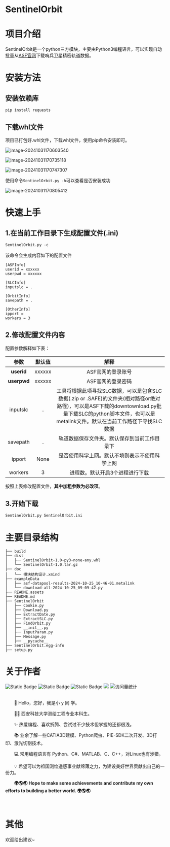 # SentinelOrbit

# 项目介绍

SentinelOrbit是一个python三方模块，主要由Python3编程语言，可以实现自动批量从[ASF官网](https://s1qc.asf.alaska.edu/aux_poeorb/)下载哨兵卫星精密轨道数据。

# 安装方法

## 安装依赖库

```pthon
pip install requests
```

## 下载whl文件

项目已打包好.whl文件，下载whl文件，使用pip命令安装即可。

![image-20241031170603540](README.assets/image-20241031170603540.png)

![image-20241031170735118](README.assets/image-20241031170735118.png)

![image-20241031170747307](README.assets/image-20241031170747307.png)

使用命令`SentinelOrbit.py -h`可以查看是否安装成功

![image-20241031170805412](README.assets/image-20241031170805412.png)

# 快速上手

## 1.在当前工作目录下生成配置文件(.ini)

```python
SentinelOrbit.py -c
```

该命令会生成内容如下的配置文件

```
[ASFInfo]
userid = xxxxxx
userpwd = xxxxxx

[SLCInfo]
inputslc = .

[OrbitInfo]
savepath = .

[OtherInfo]
ipport = 
workers = 3
```
## 2.修改配置文件内容

配置参数解释如下表：

|    参数     | 默认值 |                             解释                             |
| :---------: | :----: | :----------------------------------------------------------: |
| **userid**  | xxxxxx |                      ASF官网的登录账号                       |
| **userpwd** | xxxxxx |                      ASF官网的登录密码                       |
|  inputslc   |   .    | 工具将根据此项寻找SLC数据，可以是包含SLC数据(.zip or .SAFE)的文件夹(相对路径or绝对路径)，可以是ASF下载的downtownload.py批量下载SLC的python脚本文件，也可以是metalink文件。默认在当前工作路径下寻找SLC数据 |
|  savepath   |   .    |         轨道数据保存文件夹。默认保存到当前工作目录下         |
|   ipport    |  None  |        是否使用科学上网。默认不填则表示不使用科学上网        |
|   workers   |   3    |               进程数。默认开启3个进程进行下载                |

按照上表修改配置文件，**其中加粗参数为必改项**。

## 3.开始下载

```python
SentinelOrbit.py SentinelOrbit.ini
```

# 主要目录结构

```
├── build
├── dist
│   ├── SentinelOrbit-1.0-py3-none-any.whl
│   └── SentinelOrbit-1.0.tar.gz
├── doc
│   └── 模块结构设计.xmind
├── exampleData
│   ├── asf-datapool-results-2024-10-25_10-46-01.metalink
│   └── download-all-2024-10-25_09-09-42.py
├── README.assets
├── README.md
├── SentinelOrbit
│   ├── Cookie.py
│   ├── Download.py
│   ├── ExtractDate.py
│   ├── ExtractSLC.py
│   ├── FindOrbit.py
│   ├── __init__.py
│   ├── InputParam.py
│   ├── Message.py
│   ├── __pycache__
├── SentinelOrbit.egg-info
├── setup.py
```



# 关于作者

<div>
    <img alt="Static Badge" src="https://img.shields.io/badge/QQ-3232076199-blue">
    <img alt="Static Badge" src="https://img.shields.io/badge/Email-3232076199@QQ.com-red">
    <img alt="Static Badge" src="https://img.shields.io/badge/%E5%BE%AE%E4%BF%A1%E5%85%AC%E4%BC%97%E5%8F%B7-%E5%B0%8Fy%E5%8F%AA%E4%BC%9A%E5%86%99bug-yellow">
    <a href="https://blog.csdn.net/weixin_64989228?spm=1000.2115.3001.5343"><img src="https://img.shields.io/badge/CSDN-论坛-c32136" /></a>
    <!-- visitor statistics logo 访问量统计徽标 -->
    <img src="https://komarev.com/ghpvc/?username=cyloveyou&label=Views&color=0e75b6&style=flat" alt="访问量统计" />
</div>
<div>&nbsp;</div>

<p>&emsp;&emsp;👋 Hello，您好，我是小 y 同 学。</p>
<p>&emsp;&emsp;👨‍🎓 西安科技大学测绘工程专业本科生。</p>
<p>&emsp;&emsp;✨ 热爱编程、喜欢折腾、尝试过不少技术但掌握的还都很浅。</p>
<p>&emsp;&emsp;📚 业余了解一些CATIA3D建模、Python爬虫、PIE-SDK二次开发、3D打印、激光切割技术。</p>
<p>&emsp;&emsp;💻 常用编程语言有 Python、C#、MATLAB、C、C++，对Linux也有涉猎。</p>
<p>&emsp;&emsp;💡 希望可以为祖国测绘遥感事业献绵薄之力，为建设美好世界贡献出自己的一份力。</strong></p>
<p><strong>&emsp;&emsp;🌍🌎🌏 Hope to make some achievements and contribute my own efforts to building a better world. 🌍🌎🌏</strong></p>
<div>&nbsp;</div>
</div>

# 其他

欢迎给出建议~

